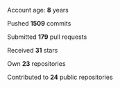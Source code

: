 Account age: **8** years

Pushed **1509** commits

Submitted **179** pull requests

Received **31** stars

Own **23** repositories

Contributed to **24** public repositories
